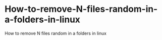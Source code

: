 # How-to-remove-N-files-random-in-a-folders-in-linux
How to remove N files random in a folders in linux
